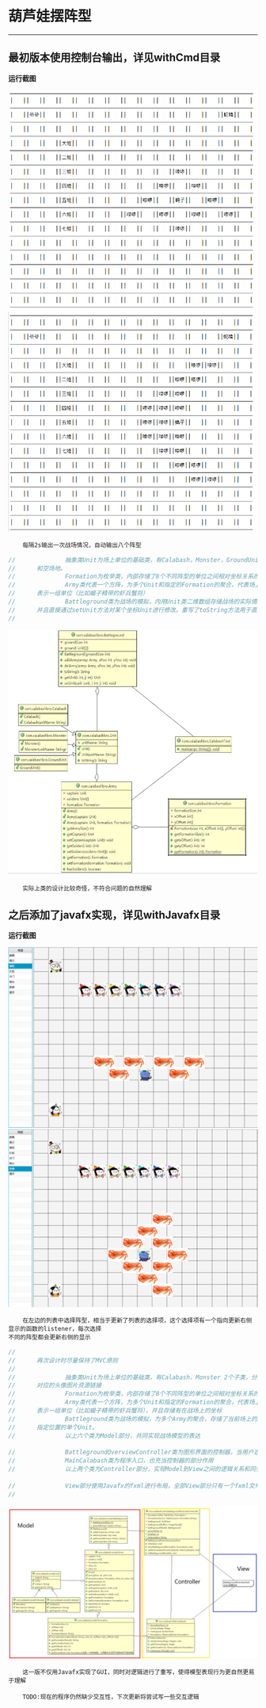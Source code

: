 # 葫芦娃摆阵型


----------
## 最初版本使用控制台输出，详见withCmd目录

**运行截图**

![shot1](./images/runtimeshot1.png)
![shot2](./images/runtimeshot2.png)
		
		每隔2s输出一次战场情况，自动输出八个阵型

``` java
//				抽象类Unit为场上单位的基础类，有Calabash，Monster，GroundUnit三个子类，分别代表葫芦娃阵营单位，妖精阵营单位
//		和空场地。
//				Formation为枚举类，内部存储了8个不同阵型的单位之间相对坐标关系的信息
//				Army类代表一个方阵，为多个Unit和指定的Formation的聚合，代表场上的一个方阵，既可表示单个单位（比如爷爷）也可
//		表示一组单位（比如蝎子精带的虾兵蟹将）
//				Battleground类为战场的模拟，内用Unit类二维数组存储战场的实际情况，依赖于addArmy和delArmy对战场情况进行操作
//		并且直接通过setUnit方法对某个坐标Unit进行修改。重写了toString方法用于直接在控制台输出战场情况
//				
```

![uml1](./images/CalabashUML.jpg)

		实际上类的设计比较奇怪，不符合问题的自然理解


## 之后添加了javafx实现，详见withJavafx目录

**运行截图**

![shot3](./images/runtimeshot3.png)
![shot4](./images/runtimeshot4.png)

		在左边的列表中选择阵型，相当于更新了列表的选择项，这个选择项有一个指向更新右侧显示的函数的listener，每次选择
	不同的阵型都会更新右侧的显示
	
``` java
//
//		再次设计时尽量保持了MVC原则
//
//				抽象类Unit为场上单位的基础类，有Calabash，Monster 2个子类，分别代表葫芦娃阵营单位，妖精阵营单位，内部存储
//		对应的头像图片资源链接
//				Formation为枚举类，内部存储了8个不同阵型的单位之间相对坐标关系的信息
//				Army类代表一个方阵，为多个Unit和指定的Formation的聚合，代表场上的一个部队，既可表示单个单位（比如爷爷）也可
//		表示一组单位（比如蝎子精带的虾兵蟹将），并且存储有在战场上的坐标
//				Battleground类为战场的模拟，为多个Army的聚合，存储了当前场上的所有部队情况，只能操作Army，无法再直接更改
//		指定位置的单个Unit。
//				以上六个类为Model部分，共同实现战场模型的表达

//				BattlegroundOverviewController类为图形界面的控制器，当用户选择某个阵型时，显示该阵型的对峙情况
//				MainCalabash类为程序入口，也充当控制器的部分作用
//				以上两个类为Controller部分，实现Model到View之间的逻辑关系和同步监听

//				View部分使用Javafx的fxml进行布局，全部View部分只有一个fxml文件，由Controller在运行时进行加载。
//				
```

![uml2](./images/JavafxCalabashUML.png)

		这一版不仅用Javafx实现了GUI，同时对逻辑进行了重写，使得模型表现行为更自然更易于理解
		
		TODO:现在的程序仍然缺少交互性，下次更新将尝试写一些交互逻辑